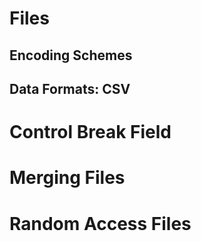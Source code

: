 # Files

## Encoding Schemes

## Data Formats: CSV


# Control Break Field


# Merging Files




# Random Access Files
